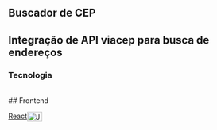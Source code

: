 
## Buscador de CEP
## Integração de API viacep para busca de endereços
### Tecnologia
<br>
## Frontend

<a href="https://www.javascript.com/">React</a><img align="center" alt="JavaScript" height="20" width="30" src="https://cdn.jsdelivr.net/gh/devicons/devicon@latest/icons/react/react-original.svg">

